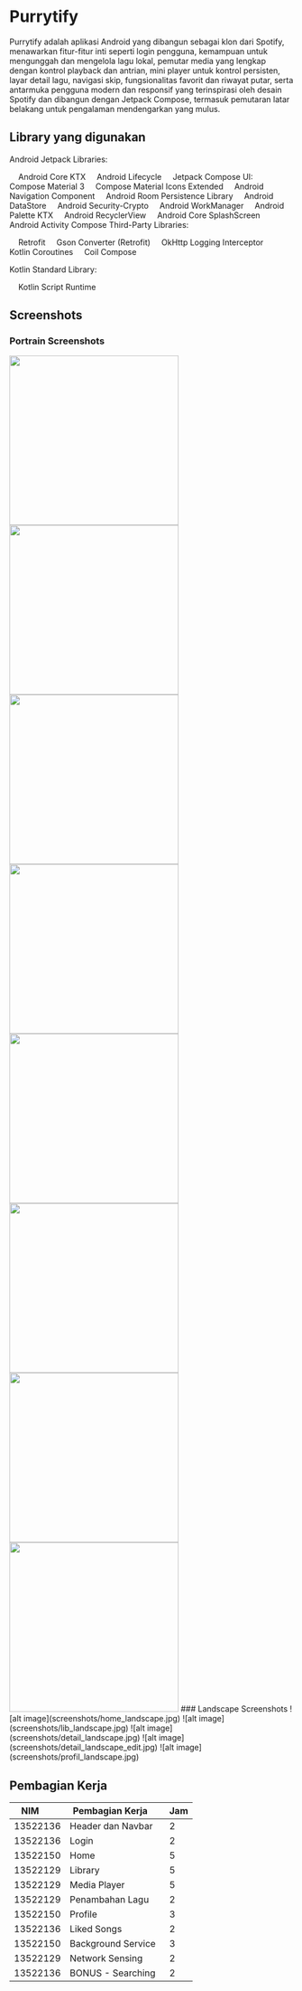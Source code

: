 # Purrytify
Purrytify adalah aplikasi Android yang dibangun sebagai klon dari Spotify, menawarkan fitur-fitur inti seperti login pengguna, kemampuan untuk mengunggah dan mengelola lagu lokal, pemutar media yang lengkap dengan kontrol playback dan antrian, mini player untuk kontrol persisten, layar detail lagu, navigasi skip, fungsionalitas favorit dan riwayat putar, serta antarmuka pengguna modern dan responsif yang terinspirasi oleh desain Spotify dan dibangun dengan Jetpack Compose, termasuk pemutaran latar belakang untuk pengalaman mendengarkan yang mulus.

## Library yang digunakan

Android Jetpack Libraries:

    Android Core KTX
    Android Lifecycle
    Jetpack Compose UI:
    Compose Material 3
    Compose Material Icons Extended
    Android Navigation Component
    Android Room Persistence Library
    Android DataStore
    Android Security-Crypto
    Android WorkManager
    Android Palette KTX
    Android RecyclerView
    Android Core SplashScreen
    Android Activity Compose
Third-Party Libraries:

    Retrofit
    Gson Converter (Retrofit)
    OkHttp Logging Interceptor
    Kotlin Coroutines
    Coil Compose

Kotlin Standard Library:

    Kotlin Script Runtime
## Screenshots
### Portrain Screenshots
<img src="screenshots/home.jpg" width="300">
<img src="screenshots/lib1.jpg" width="300">
<img src="screenshots/lib2.jpg" width="300">
<img src="screenshots/lib_add.jpg" width="300">
<img src="screenshots/detail1.jpg" width="300">
<img src="screenshots/detail2.jpg" width="300">
<img src="screenshots/edit_detail.jpg" width="300">
<img src="screenshots/profil.jpg" width="300">
### Landscape Screenshots
![alt image](screenshots/home_landscape.jpg)
![alt image](screenshots/lib_landscape.jpg)
![alt image](screenshots/detail_landscape.jpg)
![alt image](screenshots/detail_landscape_edit.jpg)
![alt image](screenshots/profil_landscape.jpg)

## Pembagian Kerja
| NIM      | Pembagian Kerja    | Jam |
|----------|--------------------|-----|
| 13522136 | Header dan Navbar  | 2   |
| 13522136 | Login              | 2   |
| 13522150 | Home               | 5   |
| 13522129 | Library            | 5   |
| 13522129 | Media Player       | 5   |
| 13522129 | Penambahan Lagu    | 2   |
| 13522150 | Profile            | 3   |
| 13522136 | Liked Songs        | 2   |
| 13522150 | Background Service | 3   |
| 13522129 | Network Sensing    | 2   |
| 13522136 | BONUS - Searching  | 2   |